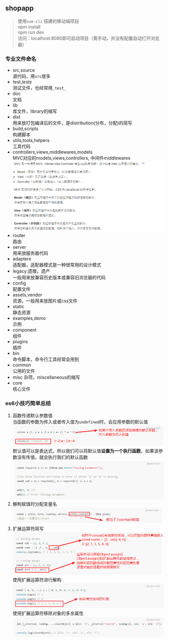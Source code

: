 ## shopapp

> 使用`vue-cli` 搭建的移动端项目  
> npm install  
> npm run dev  
> 访问：localhost:8080即可启动项目（需手动，并没有配置自动打开浏览器）

### 专业文件命名
* src,source  
  源代码，用`src`居多
* test,_tests_  
  测试文件，也经常用`_test_`  
* doc  
  文档 
* lib  
  库文件，library的缩写  
* dist  
  用来放打包编译后的文件，是distribution(分布，分配)的简写  
* build,scripts  
  构建脚本  
* utils,tools,helpers  
  工具代码  
* controllers,views,middlewares,models  
  MVC对应的models,views,controllers, 中间件middlewares  
  ![mvc编程模式](./mdimages/mvc.png)  
* router  
  路由  
* server  
  用来放服务器代码  
* adapters  
  适配器，适配器模式是一种很常用的设计模式  
* legacy:遗赠，遗产  
  一般用来放兼容历史版本或兼容旧浏览器的代码  
* config  
  配置文件  
* assets,vendor  
  资源，一般用来放图片或css文件
* static  
  静态资源  
* examples,demo  
  示例  
* component  
  组件  
* plugins  
  插件  
* bin  
  命令脚本，命令行工具经常会用到  
* common  
  公用的文件  
* misc
  杂项，miscellaneous的缩写  
* core  
  核心文件  

### es6小技巧简单总结  
1. 函数传递默认参数值   
   当函数的参数为传入或者传入值为`undefined`时，会应用参数的默认值  
   ![函数传递默认参数值1](./mdimages/函数传入默认参数.png)  
   默认值可以是表达式，所以我们可以将默认值**设置为一个执行函数**，如果该参数没有传值，就会执行我们的默认函数  
   ![函数传递默认参数值2](./mdimages/函数默认值也是函数.png)  
2. 解构赋值时分配变量名  
   ![解构赋值时分配变量名](./mdimages/解构赋值分配变量名.png)  
3. 扩展运算符简写  
   ![解构赋值时分配变量名](./mdimages/...简写.png)  
   使用扩展运算符进行解构  
   ![解构赋值时分配变量名](./mdimages/...解构.png)  
   使用扩展运算符移除对象的多余属性  
   ![解构赋值时分配变量名](./mdimages/...移除对象多余属性.png)
